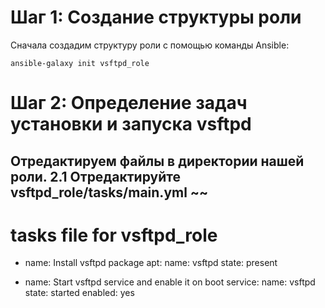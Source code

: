 # Шаг 1: Создание структуры роли
Сначала создадим структуру роли с помощью команды Ansible:

~~~
ansible-galaxy init vsftpd_role
~~~
# Шаг 2: Определение задач установки и запуска vsftpd
Отредактируем файлы в директории нашей роли.
2.1 Отредактируйте vsftpd_role/tasks/main.yml
~~
---
# tasks file for vsftpd_role

- name: Install vsftpd package
  apt:
    name: vsftpd
    state: present

- name: Start vsftpd service and enable it on boot
  service:
    name: vsftpd
    state: started
    enabled: yes
~~~
